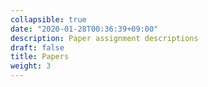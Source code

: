 ```yaml
---
collapsible: true
date: "2020-01-28T00:36:39+09:00"
description: Paper assignment descriptions
draft: false
title: Papers
weight: 3
---
```


